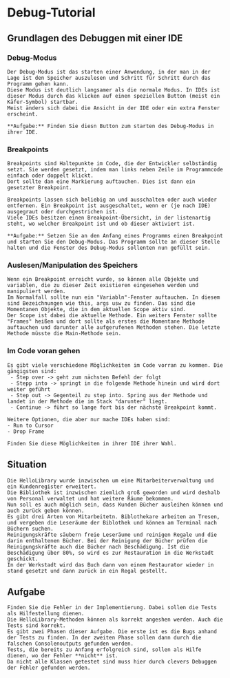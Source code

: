  # Debug-Tutorial 
 ## Grundlagen des Debuggen mit einer IDE
 ### Debug-Modus
    Der Debug-Modus ist das starten einer Anwendung, in der man in der Lage ist den Speicher auszulesen und Schritt für Schritt durch das Programm gehen kann.
    Diese Modus ist deutlich langsamer als die normale Modus. In IDEs ist dieser Modus durch das klicken auf einen speziellen Button (meist ein Käfer-Symbol) startbar.
    Meist änders sich dabei die Ansicht in der IDE oder ein extra Fenster erscheint. 
    
    **Aufgabe:** Finden Sie diesn Button zum starten des Debug-Modus in ihrer IDE. 


 ### Breakpoints
    Breakpoints sind Haltepunkte im Code, die der Entwickler selbständig setzt. Sie werden gesetzt, indem man links neben Zeile im Programmcode einfach oder doppelt klickt.
    Dort sollte dan eine Markierung auftauchen. Dies ist dann ein gesetzter Breakpoint.
    
    Breakpoints lassen sich beliebig an und ausschalten oder auch wieder entfernen. Ein Breakpoint ist ausgeschaltet, wenn er (je nach IDE) ausgegraut oder durchgestrichen ist.
    Viele IDEs besitzen einen Breakpoint-Übersicht, in der listenartig steht, wo welcher Breakpoint ist und ob dieser aktiviert ist.

    **Aufgabe:** Setzen Sie an den Anfang eines Programms einen Breakpoint und starten Sie den Debug-Modus. Das Programm sollte an dieser Stelle halten und die Fenster des Debug-Modus sollenten nun gefüllt sein. 

 ### Auslesen/Manipulation des Speichers
    Wenn ein Breakpoint erreicht wurde, so können alle Objekte und variablen, die zu dieser Zeit existieren eingesehen werden und manipuliert werden.
    Im Normalfall sollte nun ein "Variabln"-Fenster auftauchen. In diesem sind Bezeichnungen wie this, args usw zu finden. Das sind die Momentanen Objekte, die in dem aktuellen Scope aktiv sind. 
    Der Scope ist dabei die aktuelle Methode. Ein weiters Fenster sollte "Frames" heißen und dort sollte als erstes die Momentane Methode auftauchen und darunter alle aufgerufenen Methoden stehen. Die letzte Methode müsste die Main-Methode sein.
    

 ### Im Code voran gehen
    Es gibt viele verschiedene Möglichkeiten im Code vorran zu kommen. Die gängigsten sind:
     - Step over -> geht zum nächsten Befehl der folgt
     - Stepp into -> springt in die folgende Methode hinein und wird dort weiter geführt
     - Step out -> Gegenteil zu step into. Spring aus der Methode und landet in der Methode die im Stack "darunter" liegt.
     - Continue -> führt so lange fort bis der nächste Breakpoint kommt.

    Weitere Optionen, die aber nur mache IDEs haben sind:
    - Run to Cursor
    - Drop Frame

    Finden Sie diese Möglichkeiten in ihrer IDE ihrer Wahl.

 ## Situation 
    Die HelloLibrary wurde inzwischen um eine Mitarbeiterverwaltung und ein Kundenregister erweitert.
    Die Bibliothek ist inzwischen ziemlich groß geworden und wird deshalb von Personal verwaltet und hat weitere Räume bekommen. 
    Nun soll es auch möglich sein, dass Kunden Bücher ausleihen können und auch zurück geben können.
    Es gibt drei Arten von Mitarbeitetn. Biblothekare arbeiten an Tresen, und vergeben die Leseräume der Biblothek und können am Terminal nach Büchern suchen.
    Reinigungskräfte säubern freie Leseräume und reinigen Regale und die darin enthaltenen Bücher. Bei der Reinigung der Bücher prüfen die Reinigungskräfte auch die Bücher nach Beschädigung. Ist die Beschädigung über 80%, so wird es zur Restauration in die Werkstadt geschickt. 
    In der Werkstadt wird das Buch dann von einem Restaurator wieder in stand gesetzt und dann zurück in ein Regal gestellt.
 

## Aufgabe 
    Finden Sie die Fehler in der Implementierung. Dabei sollen die Tests als Hilfestellung dienen. 
    Die HelloLibrary-Methoden können als korrekt angeshen werden. Auch die Tests sind korrekt. 
    Es gibt zwei Phasen dieser Aufgabe. Die erste ist es die Bugs anhand der Tests zu finden. In der zweiten Phase sollen dann durch die falschen Consolenoutputs gefunden werden. 
    Tests, die bereits zu Anfang erfolgreich sind, sollen als Hilfe dienen, wo der Fehler **nicht** ist.  
    Da nicht alle Klassen getestet sind muss hier durch clevers Debuggen der Fehler gefunden werden. 